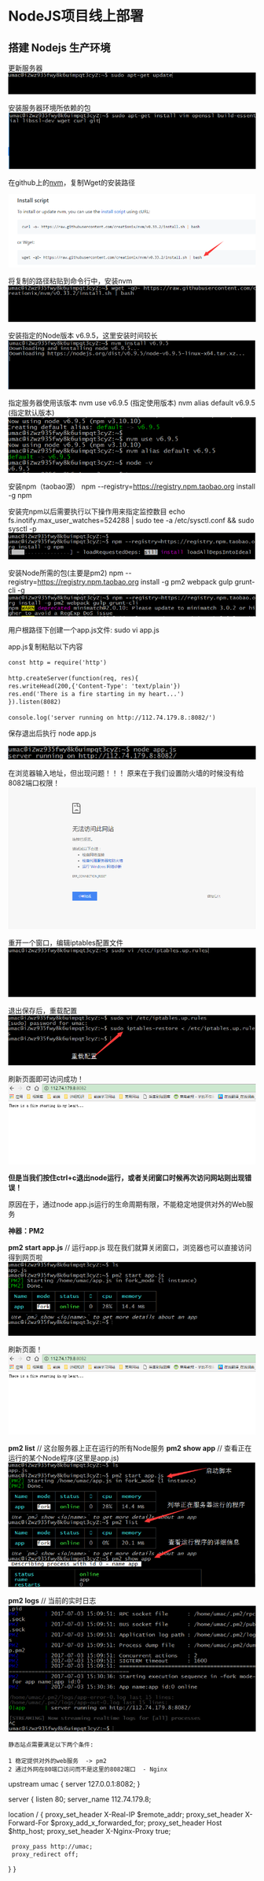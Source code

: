 # NodeJS项目线上部署

## 搭建 Nodejs 生产环境

更新服务器
![](/aliyunnodejs/imgs/Node生产环境1.jpg)

安装服务器环境所依赖的包
![](/aliyunnodejs/imgs/Node生产环境2.jpg)

在github上的[nvm](https://github.com/creationix/nvm)，复制Wget的安装路径

![](/aliyunnodejs/imgs/Node生产环境3.jpg)

将复制的路径粘贴到命令行中，安装nvm
![](/aliyunnodejs/imgs/Node生产环境4.jpg)

安装指定的Node版本 v6.9.5，这里安装时间较长
![](/aliyunnodejs/imgs/Node生产环境5.jpg)

指定服务器使用该版本
nvm use v6.9.5 (指定使用版本)
nvm alias default v6.9.5 (指定默认版本)
![](/aliyunnodejs/imgs/Node生产环境6.jpg)

安装npm（taobao源）
npm --registry=https://registry.npm.taobao.org install -g npm

安装完npm以后需要执行以下操作用来指定监控数目
echo fs.inotify.max_user_watches=524288 | sudo tee -a /etc/sysctl.conf && sudo sysctl -p
![](/aliyunnodejs/imgs/Node生产环境7.jpg)

安装Node所需的包(主要是pm2)
npm --registry=https://registry.npm.taobao.org install -g pm2 webpack gulp grunt-cli -g
![](/aliyunnodejs/imgs/Node生产环境8.jpg)

用户根路径下创建一个app.js文件:
sudo vi app.js

app.js复制粘贴以下内容
```
const http = require('http')

http.createServer(function(req, res){
res.writeHead(200,{'Content-Type': 'text/plain'})
res.end('There is a fire starting in my heart...')
}).listen(8082)

console.log('server running on http://112.74.179.8.:8082/')
```

保存退出后执行  node app.js

![](/aliyunnodejs/imgs/Node生产环境1-1.jpg)

在浏览器输入地址，但出现问题！！！
原来在于我们设置防火墙的时候没有给8082端口权限！
![](/aliyunnodejs/imgs/Node生产环境10.jpg)

重开一个窗口，编辑iptables配置文件
![](/aliyunnodejs/imgs/Node生产环境11.jpg)

退出保存后，重载配置
![](/aliyunnodejs/imgs/Node生产环境12.jpg)

刷新页面即可访问成功！
![](/aliyunnodejs/imgs/Node生产环境13.jpg)

**但是当我们按住ctrl+c退出node运行，或者关闭窗口时候再次访问网站则出现错误！**

原因在于，通过node app.js运行的生命周期有限，不能稳定地提供对外的Web服务

**神器：PM2**

**pm2 start app.js** // 运行app.js
现在我们就算关闭窗口，浏览器也可以直接访问得到网页啦
![](/aliyunnodejs/imgs/Node生产环境14.jpg)

刷新页面！
![](/aliyunnodejs/imgs/Node生产环境13.jpg)

**pm2 list**  // 这台服务器上正在运行的所有Node服务
**pm2 show app** // 查看正在运行的某个Node程序(这里是app.js)
![](/aliyunnodejs/imgs/Node生产环境15.jpg)

**pm2 logs**  // 当前的实时日志
![](/aliyunnodejs/imgs/Node生产环境16.jpg)


```
静态站点需要满足以下两个条件:

1 稳定提供对外的web服务  -> pm2
2 通过外网在80端口访问而不是这里的8082端口  - Nginx
``` 

upstream umac {
  server 127.0.0.1:8082;
}

server {
  listen 80;
  server_name 112.74.179.8;

  location / {
     proxy_set_header X-Real-IP $remote_addr;
     proxy_set_header X-Forward-For $proxy_add_x_forwarded_for;
     proxy_set_header Host $http_host;
     proxy_set_header X-Nginx-Proxy true;

     proxy_pass http://umac;
     proxy_redirect off;
  }
}


